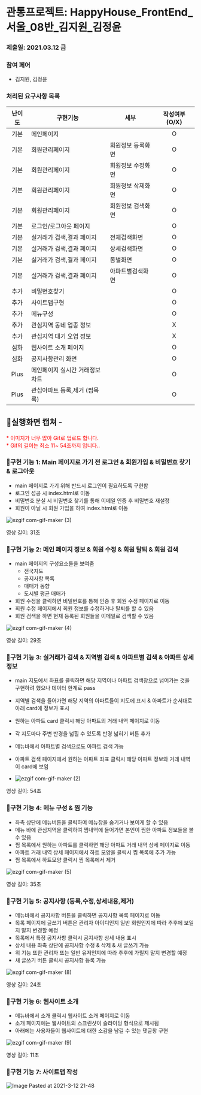 # 관통프로젝트: HappyHouse_FrontEnd_서울_08반_김지원_김정윤 
### 제출일: 2021.03.12 금

### 참여 페어
- 김지원, 김정윤

### 처리된 요구사항 목록
  
|난이도|구현기능|세부|작성여부(O/X)|
|:---:|---|---|:---:|
|기본|메인페이지||O|
|기본|회원관리페이지|회원정보 등록화면|O|
|기본|회원관리페이지|회원정보 수정화면|O|
|기본|회원관리페이지|회원정보 삭제화면|O|
|기본|회원관리페이지|회원정보 검색화면|O|
|기본|로그인/로그아웃 페이지||O|
|기본|실거래가 검색,결과 페이지|전체검색화면|O|
|기본|실거래가 검색,결과 페이지|상세검색화면|O|
|기본|실거래가 검색,결과 페이지|동별화면|O|
|기본|실거래가 검색,결과 페이지|아파트별검색화면|O|
|추가|비밀번호찾기||O|
|추가|사이트맵구현||O|
|추가|메뉴구성||O|
|추가|관심지역 동네 업종 정보||X|
|추가|관심지역 대기 오염 정보||X|
|심화|웹사이트 소개 페이지||O|
|심화|공지사항관리 화면||O|
|Plus|메인페이지 실시간 거래정보 차트||O|
|Plus|관심아파트 등록,제거 (찜목록)||O|



## 🎥실행화면 캡쳐 - 
<span style="color:red">
* 이미지가 너무 많아 Gif로 업로드 합니다.<br>
* Gif의 길이는 최소 11~ 54초까지 입니다..
</span>

### 📌구현 기능 1: Main 페이지로 가기 전 로그인 & 회원가입 & 비밀번호 찾기 & 로그아웃
- main 페이지로 가기 위해 반드시 로그인이 필요하도록 구현함
- 로그인 성공 시 index.html로 이동
- 비밀번호 분실 시 비밀번호 찾기를 통해 이메일 인증 후 비밀번호 재설정
- 회원이 아닐 시 회원 가입을 하여 index.html로 이동 

![ezgif com-gif-maker (3)](https://user-images.githubusercontent.com/48318620/110942335-043a1c80-837d-11eb-8c16-d4fb035adead.gif)

영상 길이: 31초

### 📌구현 기능 2: 메인 페이지 정보 & 회원 수정 & 회원 탈퇴 & 회원 검색
- main 페이지의 구성요소들을 보여줌
    - 전국지도
    - 공지사항 목록
    - 매매가 동향
    - 도시별 평균 매매가
- 회원 수정을 클릭하면 비밀번호를 통해 인증 후 회원 수정 페이지로 이동
- 회원 수정 페이지에서 회원 정보를 수정하거나 탈퇴를 할 수 있음
- 회원 검색을 하면 현재 등록된 회원들을 이메일로 검색할 수 있음

![ezgif com-gif-maker (4)](https://user-images.githubusercontent.com/48318620/110942630-67c44a00-837d-11eb-80dd-753df67809e5.gif)

영상 길이: 29초

### 📌구현 기능 3: 실거래가 검색 & 지역별 검색 & 아파트별 검색 & 아파트 상세 정보
- main 지도에서 좌표를 클릭하면 해당 지역이나 아파트 검색창으로 넘어가는 것을 구현하려 했으나 데이터 한계로 pass
- 지역별 검색을 들어가면 해당 지역의 아파트들이 지도에 표시 & 아파트가 순서대로 아래 card에 정보가 표시
- 원하는 아파트 card 클릭시 해당 아파트의 거래 내역 페이지로 이동
- 각 지도마다 주변 반경을 넓힐 수 있도록 반경 넓히기 버튼 추가
- 메뉴바에서 아파트별 검색으로도 아파트 검색 가능
- 아파트 검색 페이지에서 원하는 아파트 좌표 클릭시 해당 아파트 정보와 거래 내역이 card에 보임

- ![ezgif com-gif-maker (2)](https://user-images.githubusercontent.com/48318620/110942118-aefe0b00-837c-11eb-85b6-6f2aad152b6e.gif)

영상 길이: 54초

### 📌구현 기능 4: 메뉴 구성 & 찜 기능
- 좌측 상단에 메뉴버튼을 클릭하여 메뉴창을 숨기거나 보이게 할 수 있음
- 메뉴 바에 관심지역을 클릭하여 찜내역에 들어가면 본인이 찜한 아파트 정보들을 볼 수 있음
- 찜 목록에서 원하는 아파트를 클릭하면 해당 아파트 거래 내역 상세 페이지로 이동
- 아파트 거래 내역 상세 페이지에서 하트 모양을 클릭시 찜 목록에 추가 가능
- 찜 목록에서 하트모양 클릭시 찜 목록에서 제거

![ezgif com-gif-maker (5)](https://user-images.githubusercontent.com/48318620/110943564-b45c5500-837e-11eb-8a62-ee05c078487a.gif)

영상 길이: 35초

### 📌구현 기능 5: 공지사항 (등록,수정,상세내용,제거)
- 메뉴바에서 공지사항 버튼을 클릭하면 공지사항 목록 페이지로 이동
- 목록 페이지에 글쓰기 버튼은 관리자 아이디인지 일반 회원인지에 따라 추후에 보일지 말지 변경할 예정
- 목록에서 특정 공지사항 클릭시 공지사항 상세 내용 표시
- 상세 내용 좌측 상단에 공지사항 수정 & 삭제 & 새 글쓰기 가능
- 위 기능 또한 관리자 또는 일반 유저인지에 따라 추후에 가릴지 말지 변경할 예정
- 새 글쓰기 버튼 클릭시 공지사항 등록 가능

![ezgif com-gif-maker (8)](https://user-images.githubusercontent.com/48318620/110945847-8b898f00-8381-11eb-8ae0-f97d672fe949.gif)

영상 길이: 24초

### 📌구현 기능 6: 웹사이트 소개
- 메뉴바에서 소개 클릭시 웹사이트 소개 페이지로 이동
- 소개 페이지에는 웹사이트의 스크린샷이 슬라이딩 형식으로 제시됨
- 아래에는 사용자들이 웹사이트에 대한 소감을 남길 수 있는 댓글창 구현

![ezgif com-gif-maker (9)](https://user-images.githubusercontent.com/48318620/110946002-bb389700-8381-11eb-86ba-1f682fe09c15.gif)

영상 길이: 11초

### 📌구현 기능 7: 사이트맵 작성

![Image Pasted at 2021-3-12 21-48](https://user-images.githubusercontent.com/48318620/110944894-6a746e80-8380-11eb-92f5-5c705828e5a9.png)
